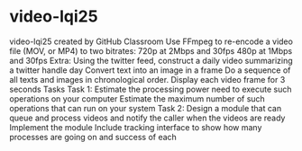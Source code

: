 # video-lqi25
video-lqi25 created by GitHub Classroom
Use FFmpeg to re-encode a video file (MOV, or MP4) to two bitrates:
720p at 2Mbps and 30fps
480p at 1Mbps and 30fps
Extra:  Using the twitter feed, construct a daily video summarizing a twitter handle day
Convert text into an image in a frame
Do a sequence of all texts and images in chronological order.
Display each video frame for 3 seconds
Tasks
Task 1: 
Estimate the processing power need to execute such operations on your computer
Estimate the maximum number of such operations that can run on your system
Task 2:
Design a module that can queue and process videos and notify the caller when the videos are ready
Implement the module
Include tracking interface to show how many processes are going on and success of each
